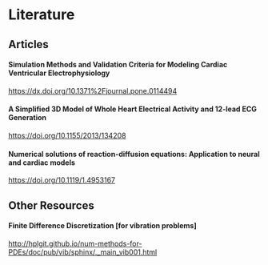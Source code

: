 # Literature

## Articles
  #### Simulation Methods and Validation Criteria for Modeling Cardiac Ventricular Electrophysiology
https://dx.doi.org/10.1371%2Fjournal.pone.0114494


  #### A Simplified 3D Model of Whole Heart Electrical Activity and 12-lead ECG Generation
https://doi.org/10.1155/2013/134208


  #### Numerical solutions of reaction-diffusion equations: Application to neural and cardiac models
https://doi.org/10.1119/1.4953167


## Other Resources

  #### Finite Difference Discretization [for vibration problems]
http://hplgit.github.io/num-methods-for-PDEs/doc/pub/vib/sphinx/._main_vib001.html
